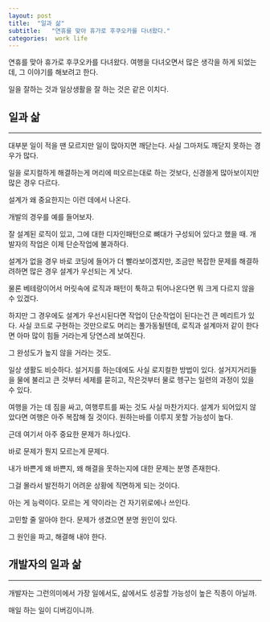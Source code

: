 ```yaml
---
layout: post
title:  "일과 삶"
subtitle:   "연휴를 맞아 휴가로 후쿠오카를 다녀왔다."
categories:  work life 
---
```


연휴를 맞아 휴가로 후쿠오카를 다녀왔다. 여행을 다녀오면서 많은 생각을 하게 되었는데, 그 이야기를 해보려고 한다.

일을 잘하는 것과 일상생활을 잘 하는 것은 같은 이치다.

## 일과 삶

---

대부분 일이 적을 땐 모르지만 일이 많아지면 깨닫는다. 사실 그마저도 깨닫지 못하는 경우가 많다.

일을 로지컬하게 해결하는게 머리에 떠오르는대로 하는 것보다, 신경쓸게 많아보이지만 많은 경우 다르다.

설계가 왜 중요한지는 이런 데에서 나온다.

개발의 경우를 예를 들어보자.

잘 설계된 로직이 있고, 그에 대한 디자인패턴으로 뼈대가 구성되어 있다고 했을 때. 개발자의 작업은 이제 단순작업에 불과하다.

설계가 없을 경우 바로 코딩에 들어가 더 빨라보이겠지만, 조금만 복잡한 문제를 해결하려하면 많은 경우 설계가 우선되는 게 낫다.

물론 베테랑이어서 머릿속에 로직과 패턴이 툭하고 튀어나온다면 뭐 크게 다르지 않을 수 있겠다.

하지만 그 경우에도 설계가 우선시된다면 작업이 단순작업이 된다는건 큰 메리트가 있다. 사실 코드로 구현하는 것만으로도 머리는 풀가동될텐데, 로직과 설계마저 같이 한다면 아마 많이 힘들 거라는게 당연스레 보여진다.

그 완성도가 높지 않을 거라는 것도. 

일상 생활도 비슷하다. 설거지를 하는데에도 사실 로지컬한 방법이 있다. 설거지거리들을 물에 불리고 큰 것부터 세제를 묻히고, 작은것부터 물로 헹구는 일련의 과정이 있을 수 있다. 

여행을 가는 데 짐을 싸고, 여행루트를 짜는 것도 사실 마찬가지다. 설계가 되어있지 않았다면 여행은 아주 복잡해 질 것이다. 원하는바를 이루지 못할 가능성이 높다.

근데 여기서 아주 중요한 문제가 하나있다.

바로 문제가 뭔지 모르는게 문제다.

내가 바쁜게 왜 바쁜지, 왜 해결을 못하는지에 대한 문제는 분명 존재한다.

그걸 몰라서 발전하기 어려운 상황에 직면하게 되는 것이다.

아는 게 능력이다. 모르는 게 약이라는 건 자기위로에나 쓰인다.

고민할 줄 알아야 한다. 문제가 생겼으면 분명 원인이 있다.

그 원인을 파고, 해결해 내야 한다.

## 개발자의 일과 삶

---

개발자는 그런의미에서 가장 일에서도, 삶에서도 성공할 가능성이 높은 직종이 아닐까.

매일 하는 일이 디버깅이니까.

